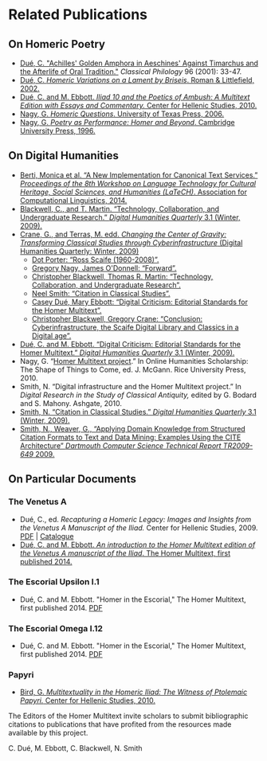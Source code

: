 # Related Publications #

## On Homeric Poetry ##

- [Dué, C. "Achilles' Golden Amphora in Aeschines' Against Timarchus and the Afterlife of Oral Tradition."](http://www.stoa.org/hopper/text.jsp?doc=Stoa:text:2003.01.0005) *Classical Philology* 96 (2001): 33-47.
- [Dué, C. *Homeric Variations on a Lament by Briseis*. Roman & Littlefield, 2002.](http://chs.harvard.edu/wa/pageR?tn=ArticleWrapper&bdc=12&mn=1720)
- [Dué, C. and M. Ebbott. _Iliad 10 and the Poetics of Ambush: A Multitext Edition with Essays and Commentary._ Center for Hellenic Studies, 2010.](http://chs.harvard.edu/wa/pageR?tn=ArticleWrapper&bdc=12&mn=4172)
- [Nagy, G. *Homeric Questions*. University of Texas Press, 2006.](http://chs.harvard.edu/wa/pageR?tn=ArticleWrapper&bdc=12&mn=4028)
- [Nagy, G. *Poetry as Performance: Homer and Beyond*. Cambridge University  Press, 1996.](http://chs.harvard.edu/wa/pageR?tn=ArticleWrapper&bdc=12&mn=2064)



## On Digital Humanities ##

- [Berti, Monica et al. “A New Implementation for Canonical Text Services.” _Proceedings of the 8th Workshop on Language Technology for Cultural Heritage, Social Sciences, and Humanities (LaTeCH)_. Association for Computational Linguistics, 2014.](https://www.academia.edu/7553453/A_New_Implementation_for_Canonical_Text_Services)
- [Blackwell, C., and T. Martin. “Technology, Collaboration, and Undergraduate Research.” _Digital Humanities Quarterly_ 3.1 (Winter, 2009).](http://www.digitalhumanities.org/dhq/vol/3/1/000024/000024.html)
- [Crane, G., and Terras, M. edd. _Changing the Center of Gravity: Transforming Classical Studies through Cyberinfrastructure_ (Digital Humanities Quarterly: Winter, 2009)](http://digitalhumanities.org/dhq/vol/3/1/index.html)
    - [Dot Porter: “Ross Scaife (1960-2008)”.](http://digitalhumanities.org/dhq/vol/3/1/000022/000022.html)
    - [Gregory Nagy, James O'Donnell: “Forward”.](http://digitalhumanities.org/dhq/vol/3/1/000036/000036.html)
    - [Christopher Blackwell, Thomas R. Martin: “Technology, Collaboration, and Undergraduate Research”.](http://digitalhumanities.org/dhq/vol/3/1/000024/000024.html)
    - [Neel Smith: “Citation in Classical Studies”.](http://digitalhumanities.org/dhq/vol/3/1/000028/000028.html)
    - [Casey Dué, Mary Ebbott: “Digital Criticism: Editorial Standards for the Homer Multitext”.](http://digitalhumanities.org/dhq/vol/3/1/000029/000029.html)
    - [Christopher Blackwell, Gregory Crane: “Conclusion: Cyberinfrastructure, the Scaife Digital Library and Classics in a Digital age”.](http://digitalhumanities.org/dhq/vol/3/1/000035/000035.html)
- [Dué, C. and M. Ebbott. “Digital Criticism: Editorial Standards for the Homer Multitext.” _Digital Humanities Quarterly_ 3.1 (Winter, 2009).](http://www.digitalhumanities.org/dhq/vol/003/1/000029/000029.html)
- Nagy, G. “[Homer Multitext project](http://chs.harvard.edu/cgi-bin/WebObjects/workbench.woa/wa/pageR?tn=ArticleWrapper&bdc=12&mn=4087).” In Online Humanities Scholarship: The Shape of Things to Come, ed. J. McGann. Rice University Press, 2010.
- Smith, N. “Digital infrastructure and the Homer Multitext project.” In _Digital Research in the Study of Classical Antiquity,_ edited by G. Bodard and S. Mahony. Ashgate, 2010.
- [Smith, N. “Citation in Classical Studies.” _Digital Humanities Quarterly_ 3.1 (Winter, 2009).](http://www.digitalhumanities.org/dhq/vol/3/1/000028/000028.html)
- [Smith, N., Weaver, G., “Applying Domain Knowledge from Structured Citation Formats to Text and Data Mining: Examples Using the CITE Architecture” _Dartmouth Computer Science Technical Report TR2009-649_ 2009.](http://katahdin.cs.dartmouth.edu/reports/TR2009-649.pdf)


## On Particular Documents ##

### The Venetus A ###

- Dué, C., ed. _Recapturing a Homeric Legacy: Images and Insights from the Venetus A Manuscript of the Iliad._ Center for Hellenic Studies, 2009. [PDF](http://www.homermultitext.org/Pubs/Due_Recapturing_a_Homeric_Legacy.pdf) | [Catalogue](http://www.hup.harvard.edu/catalog.php?recid=29425)
- [Dué, C. and M. Ebbott. _An introduction to the Homer Multitext edition of the Venetus A manuscript of the *Iliad*_. The Homer Multitext, first published 2014.](VenA-Introduction-2014.html)

### The Escorial Upsilon I.1 ###

- Dué, C. and M. Ebbott. "Homer in the Escorial," The Homer Multitext, first published 2014. [PDF](Due&Ebbott_Homer-in-the-Escorial.pdf)

### The Escorial Omega I.12 ###

- Dué, C. and M. Ebbott. "Homer in the Escorial," The Homer Multitext, first published 2014. [PDF](Due&Ebbott_Homer-in-the-Escorial.pdf)

### Papyri ###

- [Bird, G. _Multitextuality in the Homeric Iliad: The Witness of Ptolemaic Papyri._ Center for Hellenic Studies, 2010.](http://chs.harvard.edu/wa/pageR?tn=ArticleWrapper&bdc=12&mn=4855)




The Editors of the Homer Multitext invite scholars to submit bibliographic citations to publications that have profited from the resources made available by this project.


C. Dué, M. Ebbott, C. Blackwell, N. Smith
  
